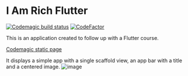 # I Am Rich Flutter
[![Codemagic build status](https://api.codemagic.io/apps/6182b82115ccba8bf85b00f4/6182b82115ccba8bf85b00f3/status_badge.svg)](https://codemagic.io/apps/6182b82115ccba8bf85b00f4/6182b82115ccba8bf85b00f3/latest_build)
[![CodeFactor](https://www.codefactor.io/repository/github/starfoxcom/i-am-rich-flutter/badge)](https://www.codefactor.io/repository/github/starfoxcom/i-am-rich-flutter)

This is an application created to follow up with a Flutter course.

[Codemagic static page](https://sf-iamrichflutter.codemagic.app)

It displays a simple app with a single scaffold view, an app bar with a title and a centered image.
![image](https://user-images.githubusercontent.com/29107481/139703923-9e533587-8ec3-439f-ba46-8732050441c6.png)
